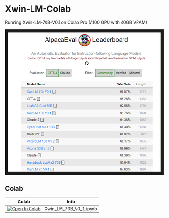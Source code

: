 # Xwin-LM-Colab
Running Xwin-LM-70B-V0.1 on Colab Pro (A100 GPU with 40GB VRAM)

<img src="alpacaeval.png" border="10" />

## Colab

| Colab | Info
| --- | --- |
[![Open In Colab](https://colab.research.google.com/assets/colab-badge.svg)](https://colab.research.google.com/github/BladeTransformerLLC/Xwin-LM-Colab/blob/main/Xwin_LM_70B_V0_1.ipynb) | Xwin_LM_70B_V0_1.ipynb
